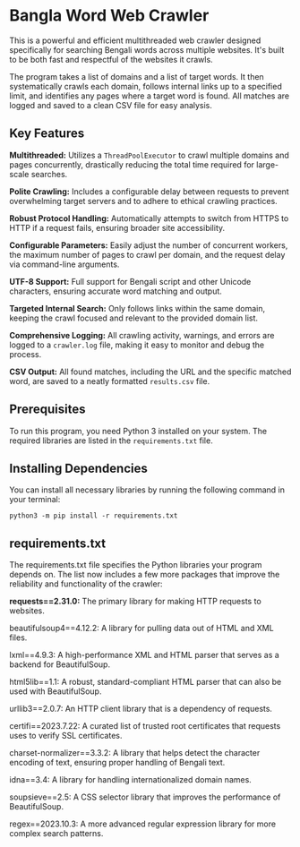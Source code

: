 # Bangla Word Web Crawler
This is a powerful and efficient multithreaded web crawler designed specifically for searching Bengali words across multiple websites. It's built to be both fast and respectful of the websites it crawls.

The program takes a list of domains and a list of target words. It then systematically crawls each domain, follows internal links up to a specified limit, and identifies any pages where a target word is found. All matches are logged and saved to a clean CSV file for easy analysis.

## Key Features
**Multithreaded:** Utilizes a `ThreadPoolExecutor` to crawl multiple domains and pages concurrently, drastically reducing the total time required for large-scale searches.

**Polite Crawling:** Includes a configurable delay between requests to prevent overwhelming target servers and to adhere to ethical crawling practices.

**Robust Protocol Handling:** Automatically attempts to switch from HTTPS to HTTP if a request fails, ensuring broader site accessibility.

**Configurable Parameters:** Easily adjust the number of concurrent workers, the maximum number of pages to crawl per domain, and the request delay via command-line arguments.

**UTF-8 Support:** Full support for Bengali script and other Unicode characters, ensuring accurate word matching and output.

**Targeted Internal Search:** Only follows links within the same domain, keeping the crawl focused and relevant to the provided domain list.

**Comprehensive Logging:** All crawling activity, warnings, and errors are logged to a `crawler.log` file, making it easy to monitor and debug the process.

**CSV Output:** All found matches, including the URL and the specific matched word, are saved to a neatly formatted `results.csv` file.

## Prerequisites
To run this program, you need Python 3 installed on your system. The required libraries are listed in the `requirements.txt` file.

## Installing Dependencies
You can install all necessary libraries by running the following command in your terminal:

```
python3 -m pip install -r requirements.txt
```

## requirements.txt
The requirements.txt file specifies the Python libraries your program depends on. The list now includes a few more packages that improve the reliability and functionality of the crawler:

**requests==2.31.0:** The primary library for making HTTP requests to websites.

beautifulsoup4==4.12.2: A library for pulling data out of HTML and XML files.

lxml==4.9.3: A high-performance XML and HTML parser that serves as a backend for BeautifulSoup.

html5lib==1.1: A robust, standard-compliant HTML parser that can also be used with BeautifulSoup.

urllib3==2.0.7: An HTTP client library that is a dependency of requests.

certifi==2023.7.22: A curated list of trusted root certificates that requests uses to verify SSL certificates.

charset-normalizer==3.3.2: A library that helps detect the character encoding of text, ensuring proper handling of Bengali text.

idna==3.4: A library for handling internationalized domain names.

soupsieve==2.5: A CSS selector library that improves the performance of BeautifulSoup.

regex==2023.10.3: A more advanced regular expression library for more complex search patterns.
